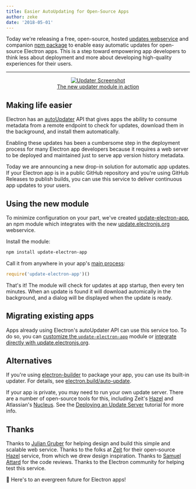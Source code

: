 ```yaml
---
title: Easier AutoUpdating for Open-Source Apps
author: zeke
date: '2018-05-01'
---
```


Today we're releasing a free, open-source, hosted [updates webservice](https://github.com/electron/update.electronjs.org) and companion [npm package](https://github.com/electron/update-electron-app) to enable easy automatic updates for open-source Electron apps. This is a step toward empowering app developers to think less about deployment and more about developing high-quality experiences for their users.

---

<figure>
  <a href="https://github.com/electron/update-electron-app" style="display: block; text-align: center;">
    <img class="screenshot" src="https://user-images.githubusercontent.com/2289/39480716-e9990910-4d1d-11e8-8901-9549c6ff6050.png" alt="Updater Screenshot">
    <figcaption>The new updater module in action</figcaption>
  </a>
</figure>

## Making life easier

Electron has an [autoUpdater](https://electronjs.org/docs/tutorial/updates) API that gives apps the ability to consume metadata from a remote endpoint to check for updates, download them in the background, and install them automatically.

Enabling these updates has been a cumbersome step in the deployment process for many Electron app developers because it requires a web server to be deployed and maintained just to serve app version history metadata.

Today we are announcing a new drop-in solution for automatic app updates. If your Electron app is in a public GitHub repository and you're using GitHub Releases to publish builds, you can use this service to deliver continuous app updates to your users.

## Using the new module

To minimize configuration on your part, we've created [update-electron-app](https://github.com/electron/update-electron-app), an npm module which integrates with the new [update.electronjs.org](https://github.com/electron/update.electronjs.org) webservice.

Install the module:

```sh
npm install update-electron-app
```

Call it from anywhere in your app's [main process](https://electronjs.org/docs/glossary#main-process):

```js
require('update-electron-app')()
```

That's it! The module will check for updates at app startup, then every ten minutes. When an update is found it will download automically in the background, and a dialog will be displayed when the update is ready.

## Migrating existing apps

Apps already using Electron's autoUpdater API can use this service too. To do so, you can [customize the `update-electron-app`](https://github.com/electron/update-electron-app) module or [integrate directly with update.electronjs.org](https://github.com/electron/update.electronjs.org).

## Alternatives

If you're using [electron-builder](https://github.com/electron-userland/electron-builder) to package your app, you can use its built-in updater. For details, see [electron.build/auto-update](https://www.electron.build/auto-update).

If your app is private, you may need to run your own update server. There are a number of open-source tools for this, including Zeit's [Hazel](https://github.com/zeit/hazel) and Atlassian's [Nucleus](https://github.com/atlassian/nucleus). See the [Deploying an Update Server](https://electronjs.org/docs/tutorial/updates#deploying-an-update-server) tutorial for more info.

## Thanks

Thanks to [Julian Gruber](http://juliangruber.com/) for helping design and build this simple and scalable web service. Thanks to the folks at [Zeit](https://zeit.co) for their open-source [Hazel](https://github.com/zeit/hazel) service, from which we drew design inspiration. Thanks to [Samuel Attard](https://www.samuelattard.com/) for the code reviews. Thanks to the Electron community for helping test this service.

🌲 Here's to an evergreen future for Electron apps!